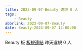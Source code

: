 ```yaml
---
title: 2023-09-07-Beauty 違規 0 人
tags:
    - Beauty
abbrlink: 2023-09-07-Beauty
date: Beauty-2023-09-07 12:00:00
---
```

Beauty 板 [板規連結](https://www.ptt.cc/bbs/Beauty/M.1630069980.A.84B.html)
昨天違規 0 人
